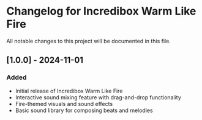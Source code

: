 # Changelog for Incredibox Warm Like Fire

All notable changes to this project will be documented in this file.

## [1.0.0] - 2024-11-01
### Added
- Initial release of Incredibox Warm Like Fire
- Interactive sound mixing feature with drag-and-drop functionality
- Fire-themed visuals and sound effects
- Basic sound library for composing beats and melodies
